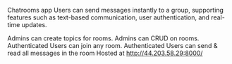 Chatrooms app Users can send messages instantly to a group, supporting features such as text-based communication, user authentication, and real-time updates.

Admins can create topics for rooms.
Admins can CRUD on rooms.
Authenticated Users can join any room.
Authenticated Users can send & read all messages in the room
Hosted at http://44.203.58.29:8000/
